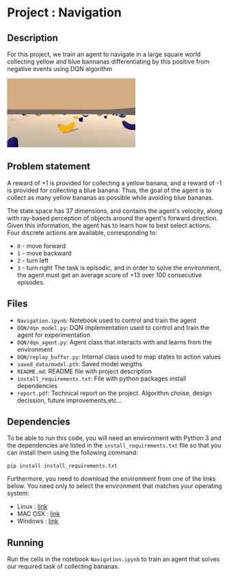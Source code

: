 # Project : Navigation

## Description 
For this project, we train an agent to navigate in a large square world
collecting yellow and blue bannanas differentiating by this positive from
negative events using DQN algorithm

![Trained Agent](images/TrainedAgent.gif)

## Problem statement 
A reward of +1 is provided for collecting a yellow banana, and a reward of -1 is provided 
for collecting a blue banana. Thus, the goal of the agent is to collect 
as many yellow bananas as possible while avoiding blue bananas.

The state space has 37 dimensions, and contains the agent's velocity, along
with ray-based perception of objects around the agent's forward
direction. Given this information, the agent has to learn how to best select 
actions. 
Four discrete actions are available, corresponding to: 
- `0` - move forward
- `1` - move backward
- `2` - turn left
- `3` - turn right
The task is episodic, and in order to solve the environment, the 
agent must get an average score of +13 over 100 consecutive episodes.

## Files
- `Navigation.ipynb`: Notebook used to control and train the agent 
- `DQN/dqn_model.py`: DQN implementation used to control and train the agent for experimentation
- `DQN/dqn_agent.py`: Agent class that interacts with and learns from the environment 
- `DQN/replay_buffer.py`: Internal class used to map states to action values
- `saved_data/model.pth`: Saved model weigths
- `README.md`: README file with project description
- `install_requirements.txt`: File with python packages install dependencies
- `report.pdf`: Technical report on the project. Algorithm choise, design decission, future improvements,etc... 

## Dependencies
To be able to run this code, you will need an environment with Python 3 and 
the dependencies are listed in the `install_requirements.txt` file so that you can install them
using the following command: 
```
pip install install_requirements.txt
``` 

Furthermore, you need to download the environment from one of the links below. You need only to select
the environment that matches your operating system:
- Linux : [link](https://s3-us-west-1.amazonaws.com/udacity-drlnd/P1/Banana/Banana_Linux.zip)
- MAC OSX : [link](https://s3-us-west-1.amazonaws.com/udacity-drlnd/P1/Banana/Banana.app.zip)
- Windows : [link](https://s3-us-west-1.amazonaws.com/udacity-drlnd/P1/Banana/Banana_Windows_x86_64.zip)

## Running
Run the cells in the notebook `Navigation.ipynb` to train an agent that solves our required
task of collecting bananas.

